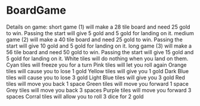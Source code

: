 # BoardGame
Details on game:
short game (1) will make a 28 tile board and need 25 gold to win. Passing the start will give 5 gold and 5 gold for landing on it. 
medium game (2) will make a 40 tile board and need 25 gold to win. Passing the start will give 10 gold and 5 gold for landing on it.
long game (3) will make a 56 tile board and need 50 gold to win. Passing the start will give 15 gold and 5 gold for landing on it.
White tiles will do nothing when you land on them.
Cyan tiles will freeze you for a turn
Pink tiles will let you roll again
Orange tiles will cause you to lose 1 gold
Yellow tiles will give you 1 gold
Dark Blue tiles will cause you to lose 3 gold
Light Blue tiles will give you 3 gold
Red tiles will move you back 1 space
Green tiles will move you forward 1 space
Grey tiles will move you back 3 spaces
Purple tiles will move you forward 3 spaces
Corral tiles will allow you to roll 3 dice for 2 gold
